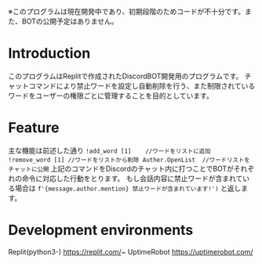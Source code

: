 ※このプログラムは現在開発中であり、初期段階のためコードが不十分です。また、BOTの公開予定はありません。

# **Introduction**
このプログラムはReplitで作成されたDiscordBOT開発用のプログラムです。
チャットコマンドにより禁止ワードを設定し自動削除を行う、また制限されているワードをユーザーの権限ごとに管理することを目的としています。

# **Feature**
主な機能は前述した通り
`!add_word [1]    //ワードをリストに追加
 !remove_word [1] //ワードをリストから削除
 Auther.OpenList  //ワードリストをチャットに公開`
上記のコマンドをDiscordのチャット内に打つことでBOTがそれぞれの命令に対応した行動をとります。
もし会話内容に禁止ワードが含まれている場合は
`f'{message.author.mention} 禁止ワードが含まれています!')`
と返します。

# **Development environments**
Replit(python3-)
https://replit.com/~
UptimeRobot
https://uptimerobot.com/
